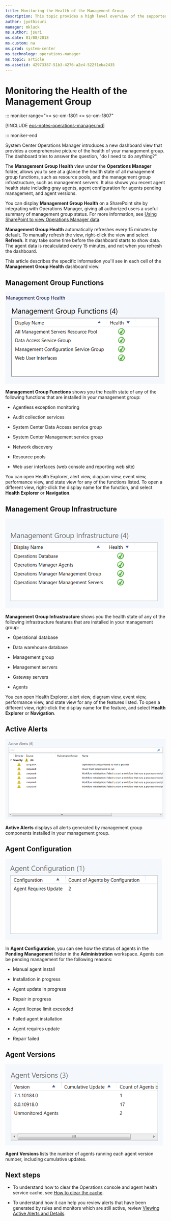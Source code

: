 ```yaml
---
title: Monitoring the Health of the Management Group
description: This topic provides a high level overview of the supported monitoring scenarios with System Center Operations Manager. Operations Manager introduces a new dashboard view that provides a comprehensive picture of the health of your management group.
author: jyothisuri
manager: mkluck
ms.author: jsuri
ms.date: 01/08/2018
ms.custom: na
ms.prod: system-center
ms.technology: operations-manager
ms.topic: article
ms.assetid: 42973387-51b3-4276-a2e4-522f1eba2435
---
```


# Monitoring the Health of the Management Group

::: moniker range=">= sc-om-1801 <= sc-om-1807"

[!INCLUDE [eos-notes-operations-manager.md](../includes/eos-notes-operations-manager.md)]

::: moniker-end

System Center Operations Manager introduces a new dashboard view that provides a comprehensive picture of the health of your management group. The dashboard tries to answer the question, "do I need to do anything?"  

The **Management Group Health** view under the **Operations Manager** folder, allows you to see at a glance the health state of all management group functions, such as resource pools, and the management group infrastructure, such as management servers. It also shows you recent agent health state including gray agents, agent configuration for agents pending management, and agent versions.  

You can display **Management Group Health** on a SharePoint site by integrating with Operations Manager, giving all authorized users a useful summary of management group status. For more information, see [Using SharePoint to view Operations Manager data](manage-console-sharepoint-integration.md).  

**Management Group Health** automatically refreshes every 15 minutes by default. To manually refresh the view, right-click the view and select **Refresh**. It may take some time before the dashboard starts to show data. The agent data is recalculated every 15 minutes, and not when you refresh the dashboard.  

This article describes the specific information you'll see in each cell of the **Management Group Health** dashboard view.  

## Management Group Functions  
![Screenshot showing Health of management group functions.](./media/manage-monitor-health-mg/om2016-mgh-dashboard-grid1.png)  

**Management Group Functions** shows you the health state of any of the following functions that are installed in your management group:  

-   Agentless exception monitoring  

-   Audit collection services  

-   System Center Data Access service group  

-   System Center Management service group  

-   Network discovery  

-   Resource pools  

-   Web user interfaces (web console and reporting web site)  

You can open Health Explorer, alert view, diagram view, event view, performance view, and state view for any of the functions listed. To open a different view, right-click the display name for the function, and select **Health Explorer** or **Navigation**.  

## Management Group Infrastructure  
![Screenshot showing Health of management group infrastructure.](./media/manage-monitor-health-mg/om2016-mgh-dashboard-grid2.png)  

**Management Group Infrastructure** shows you the health state of any of the following infrastructure features that are installed in your management group:  

-   Operational database  

-   Data warehouse database  

-   Management group  

-   Management servers  

-   Gateway servers  

-   Agents  

You can open Health Explorer, alert view, diagram view, event view, performance view, and state view for any of the features listed. To open a different view, right-click the display name for the feature, and select **Health Explorer** or **Navigation**.  

## Active Alerts  
![Screenshot showing Alerts generated by management group components.](./media/manage-monitor-health-mg/om2016-mgh-dashboard-grid3.png)  

**Active Alerts** displays all alerts generated by management group components installed in your management group.

## Agent Configuration  
![Screenshot showing Agents pending approval or installation failed.](./media/manage-monitor-health-mg/om2016-mgh-dashboard-grid4.png)  

In **Agent Configuration**, you can see how the status of agents in the **Pending Management** folder in the **Administration** workspace. Agents can be pending management for the following reasons:  

-   Manual agent install  

-   Installation in progress  

-   Agent update in progress  

-   Repair in progress  

-   Agent license limit exceeded  

-   Failed agent installation  

-   Agent requires update  

-   Repair failed  

## Agent Versions  
![Screenshot showing Version number installed on agents.](./media/manage-monitor-health-mg/om2016-mgh-dashboard-grid5.png)  

**Agent Versions** lists the number of agents running each agent version number, including cumulative updates.  

## Next steps

- To understand how to clear the Operations console and agent health service cache, see [How to clear the cache](manage-clear-healthservice-cache.md).

- To understand how it can help you review alerts that have been generated by rules and monitors which are still active, review [Viewing Active Alerts and Details](manage-alert-view-alerts-details.md).
